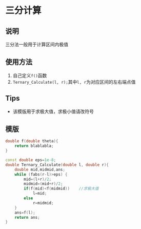 # 三分计算
## 说明
三分法一般用于计算区间内极值

## 使用方法
1. 自己定义`f()`函数
2. `Ternary_Calculate(l, r);`其中`l, r`为对应区间的左右端点值

## Tips
* 该模版用于求极大值，求极小值请改符号

## 模版
```C++
double f(double theta){
    return blablabla;
}

const double eps=1e-8;
double Ternary_Calculate(double l, double r){
    double mid,midmid,ans;
    while (fabs(r-l)>eps) {
        mid=(l+r)/2;
        midmid=(mid+r)/2;
        if(f(mid)<f(midmid))    //求极大值
            l=mid;
        else
            r=midmid;
    }
    ans=f(l);
    return ans;
}
``` 